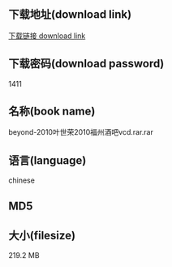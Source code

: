 ## 下载地址(download link)
[下载链接 download link](https://voluble-croquembouche-d321dc.netlify.app/?s=beyond-2010%E5%8F%B6%E4%B8%96%E8%8D%A32010%E7%A6%8F%E5%B7%9E%E9%85%92%E5%90%A7vcd.rar)

## 下载密码(download password)
1411

## 名称(book name)
beyond-2010叶世荣2010福州酒吧vcd.rar.rar

## 语言(language)
chinese

## MD5


## 大小(filesize)
219.2 MB
